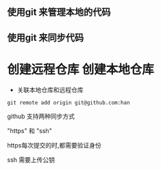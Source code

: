 

## 使用git 来管理本地的代码
## 使用git 来同步代码


# 创建远程仓库 创建本地仓库
- 关联本地仓库和远程仓库
```commandline
git remote add origin git@github.com:han
```

github 支持两种同步方式

 "https" 和 "ssh"
 
https每次提交的时,都需要验证身份

ssh 需要上传公钥
